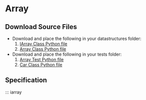 # Array

## Download Source Files

- Download and place the following in your datastructures folder:
    1. [IArray Class Python file](../iarray.py)
    2. [Array Class Python file](../array.py)
- Download and place the following in your tests folder:
    1. [Array Test Python file](../test_array.py)
    2. [Car Class Python file](../car.py)

## Specification

::: iarray

